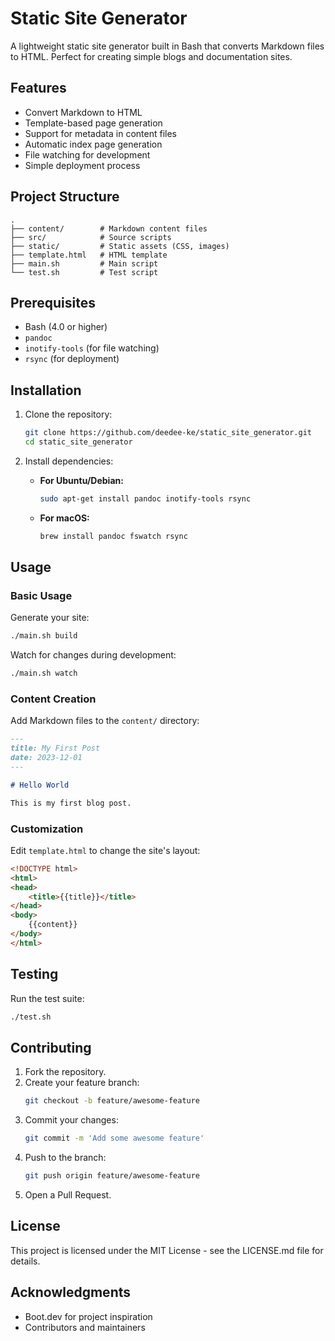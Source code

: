 # Static Site Generator

A lightweight static site generator built in Bash that converts Markdown files to HTML. Perfect for creating simple blogs and documentation sites.

## Features

- Convert Markdown to HTML
- Template-based page generation
- Support for metadata in content files
- Automatic index page generation
- File watching for development
- Simple deployment process

## Project Structure

```
.
├── content/        # Markdown content files
├── src/            # Source scripts
├── static/         # Static assets (CSS, images)
├── template.html   # HTML template
├── main.sh         # Main script
└── test.sh         # Test script
```

## Prerequisites

- Bash (4.0 or higher)
- `pandoc`
- `inotify-tools` (for file watching)
- `rsync` (for deployment)

## Installation

1. Clone the repository:

   ```bash
   git clone https://github.com/deedee-ke/static_site_generator.git
   cd static_site_generator
   ```

2. Install dependencies:

   - **For Ubuntu/Debian:**
     ```bash
     sudo apt-get install pandoc inotify-tools rsync
     ```
   - **For macOS:**
     ```bash
     brew install pandoc fswatch rsync
     ```

## Usage

### Basic Usage

Generate your site:

```bash
./main.sh build
```

Watch for changes during development:

```bash
./main.sh watch
```

### Content Creation

Add Markdown files to the `content/` directory:

```markdown
---
title: My First Post
date: 2023-12-01
---

# Hello World

This is my first blog post.
```

### Customization

Edit `template.html` to change the site's layout:

```html
<!DOCTYPE html>
<html>
<head>
    <title>{{title}}</title>
</head>
<body>
    {{content}}
</body>
</html>
```

## Testing

Run the test suite:

```bash
./test.sh
```

## Contributing

1. Fork the repository.
2. Create your feature branch:
   ```bash
   git checkout -b feature/awesome-feature
   ```
3. Commit your changes:
   ```bash
   git commit -m 'Add some awesome feature'
   ```
4. Push to the branch:
   ```bash
   git push origin feature/awesome-feature
   ```
5. Open a Pull Request.

## License

This project is licensed under the MIT License - see the LICENSE.md file for details.

## Acknowledgments

- Boot.dev for project inspiration
- Contributors and maintainers
